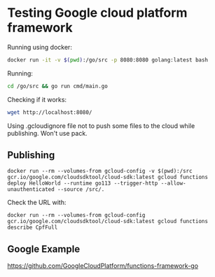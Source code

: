 # Testing Google cloud platform framework

Running using docker:

```bash
docker run -it -v $(pwd):/go/src -p 8080:8080 golang:latest bash
```

Running:

```bash
cd /go/src && go run cmd/main.go
```

Checking if it works:

```bash
wget http://localhost:8080/
```

Using .gcloudignore file not to push some files to the cloud while publishing. Won't use pack.

## Publishing

```shell
docker run --rm --volumes-from gcloud-config -v $(pwd):/src gcr.io/google.com/cloudsdktool/cloud-sdk:latest gcloud functions deploy HelloWorld --runtime go113 --trigger-http --allow-unauthenticated --source /src/.
```

Check the URL with:

```shell
docker run --rm --volumes-from gcloud-config gcr.io/google.com/cloudsdktool/cloud-sdk:latest gcloud functions describe CpfFull
```

## Google Example

https://github.com/GoogleCloudPlatform/functions-framework-go
